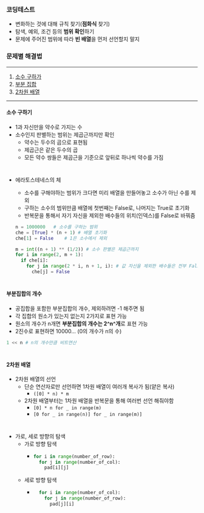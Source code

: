 ### 코딩테스트

- 변화하는 것에 대해 규칙 찾기(**점화식** 찾기)
- 탐색, 예외, 조건 등의 **범위 확인**하기
- 문제에 주어진 범위에 따라 **빈 배열**을 먼저 선언할지 말지

### 문제별 해결법

---

1. [소수 구하가](#소수-구하기)
2. [부분 집합](#부분집합의-개수)
3. [2차원 배열](#2차원-배열)

---

#### 소수 구하기

- 1과 자신만을 약수로 가지는 수
- 소수인지 판별하는 범위는 제곱근까지만 확인
  - 약수는 두수의 곱으로 표현됨
  - 제곱근은 같은 두수의 곱
  - 모든 약수 쌍들은 제곱근을 기준으로 앞뒤로 하나씩 약수를 가짐

#

- 에라토스테네스의 체

  - 소수를 구해야하는 범위가 크다면 미리 배열을 만들어놓고 소수가 아닌 수를 제외
  - 구하는 소수의 범위만큼 배열에 첫번째는 False로, 나머지는 True로 초기화
  - 반복문을 통해서 자기 자신을 제외한 배수들의 위치(인덱스)를 False로 바꿔줌

  ```python
  n = 1000000 	# 소수를 구하는 범위
  che = [True] * (n + 1) # 배열 초기화
  che[1] = False 	# 1은 소수에서 제외

  m = int((n + 1) ** (1/2)) # 소수 판별은 제곱근까지
  for i in range(2, m + 1):
    if che[i]:
      for j in range(2 * i, n + 1, i): # 값 자신을 제외한 배수들은 전부 False로 바꿔줌
        che[j] = False
  ```

  #

#### 부분집합의 개수

- 공집합을 포함한 부분집합의 개수, 제외하려면 -1 해주면 됨
- 각 집합의 원소가 있는지 없는지 2가지로 표현 가능
- 원소의 개수가 n개면 **부분집합의 개수는 2^n^개**로 표현 가능
- 2진수로 표현하면 10000... (0의 개수가 n의 수)

```python
1 << n # n의 개수만큼 비트연산
```

#

#### 2차원 배열

- 2차원 배열의 선언
  - 단순 연산자로만 선언하면 1차원 배열이 여러개 복사가 됨(얕은 복사)
    - `([0] * n) * m`
  - 2차원 배열부터는 1차원 배열을 반복문을 통해 여러번 선언 해줘야함
    - `[0] * n for _ in range(m)`
    - `[0 for _ in range(n)] for _ in range(m)]`

#

- 가로, 세로 방향의 탐색
  - 가로 방향 탐색
    - ```python
      for i in range(number_of_row):
        for j in range(number_of_col):
          pad[i][j]
      ```
  - 세로 방향 탐색
    - ```python
        for i in range(number_of_col):
          for j in range(number_of_row):
            pad[j][i]
      ```
